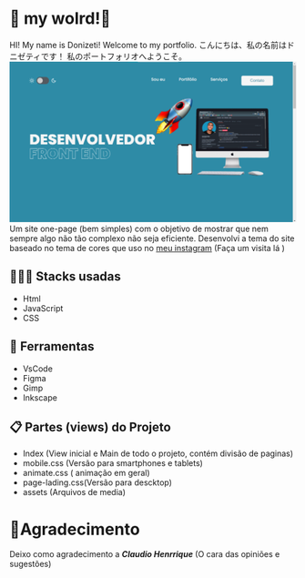 # 🧞 my wolrd!🌌

HI! My name is Donizeti! Welcome to my portfolio.
こんにちは、私の名前はドニゼティです！ 私のポートフォリオへようこそ。
<img src="./assets/print.png" alt="">
Um site one-page (bem simples) com o objetivo de mostrar que nem sempre algo não tão complexo não seja eficiente. Desenvolvi a tema do site baseado no tema de cores que uso no [meu instagram](https://www.instagram.com/dev_donizet/)  (Faça um visita lá )

## 👨🏻‍💻 Stacks usadas

 - Html
 - JavaScript
 - CSS
 
 ## 🧩 Ferramentas
 
 - VsCode
 - Figma
 - Gimp
 - Inkscape

## 📋 Partes (views) do Projeto

 - Index (View inicial e Main de todo o projeto, contém divisão de paginas)
 - mobile.css (Versão para smartphones e tablets)
 - animate.css ( animação em geral)
 - page-lading.css(Versão para descktop)
 - assets (Arquivos de media)

# 💜Agradecimento

Deixo como agradecimento a ***Claudio Henrrique*** (O cara das opiniões e sugestões)
